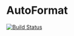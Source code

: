 # AutoFormat

[![Build Status](https://travis-ci.org/yulijia/AutoFormat.jl.png)](https://travis-ci.org/yulijia/AutoFormat.jl)
